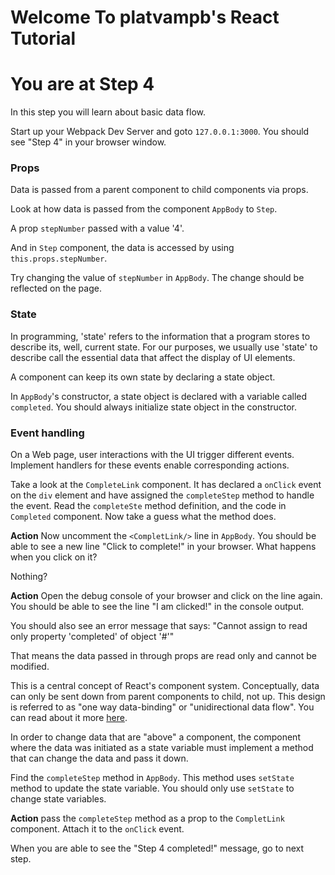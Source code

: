 # Welcome To platvampb's React Tutorial

# You are at Step 4 

In this step you will learn about basic data flow.

Start up your Webpack Dev Server and goto `127.0.0.1:3000`. You should see "Step 4" in your browser window.

### Props
Data is passed from a parent component to child components via props.

Look at how data is passed from the component `AppBody` to `Step`.

A prop `stepNumber` passed with a value '4'.

And in `Step` component, the data is accessed by using `this.props.stepNumber`.

Try changing the value of `stepNumber` in `AppBody`. The change should be reflected on the page.

### State
In programming, 'state' refers to the information that a program stores to describe its, well, current state. For our purposes, we usually use 'state' to describe call the essential data that affect the display of UI elements.

A component can keep its own state by declaring a state object. 

In `AppBody`'s constructor, a state object is declared with a variable called `completed`. You should always initialize state object in the constructor.

### Event handling
On a Web page, user interactions with the UI trigger different events. Implement handlers for these events enable corresponding actions.

Take a look at the `CompleteLink` component. It has declared a `onClick` event on the `div` element and have assigned the `completeStep` method to handle the event. Read the `completeSte` method definition, and the code in `Completed` component. Now take a guess what the method does.

**Action** Now uncomment the `<CompletLink/>` line in `AppBody`. You should be able to see a new line "Click to complete!" in your browser. What happens when you click on it?

Nothing?

**Action** Open the debug console of your browser and click on the line again. You should be able to see the line "I am clicked!" in the console output.

You should also see an error message that says: "Cannot assign to read only property 'completed' of object '#<Object>'"

That means the data passed in through props are read only and cannot be modified.

This is a central concept of React's component system. Conceptually, data can only be sent down from parent components to child, not up. This design is referred to as "one way data-binding" or "unidirectional data flow". You can read about it more [here](https://www.exclamationlabs.com/blog/the-case-for-unidirectional-data-flow/).

In order to change data that are "above" a component, the component where the data was initiated as a state variable must implement a method that can change the data and pass it down.

Find the `completeStep` method in `AppBody`. This method uses `setState` method to update the state variable. You should only use `setState` to change state variables.

**Action** pass the `completeStep` method as a prop to the `CompletLink` component. Attach it to the `onClick` event.

When you are able to see the "Step 4 completed!" message, go to next step.
